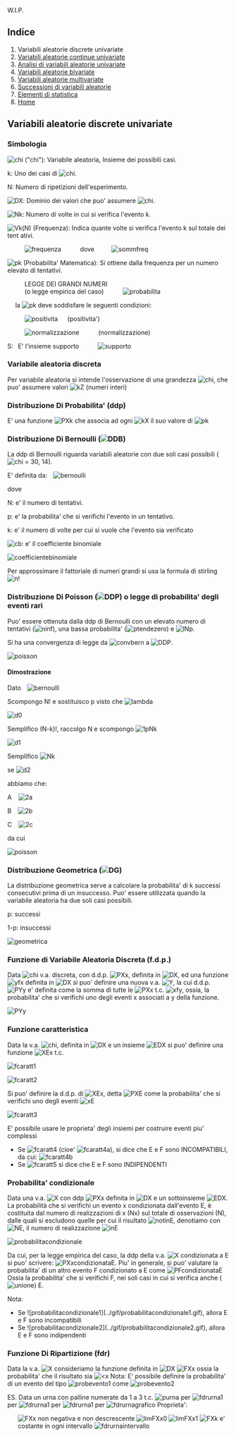 W.I.P.

## Indice
1. Variabili aleatorie discrete univariate
2. [Variabili aleatorie continue univariate](2.md)
3. [Analisi di variabili aleatorie univariate](3.md)
4. [Variabili aleatorie bivariate](4.md)
5. [Variabili aleatorie multivariate](5.md)
6. [Successioni di variabili aleatorie](6.md)
7. [Elementi di statistica](7.md)
8. [Home](../README.md)

## Variabili aleatorie discrete univariate
### Simbologia
![chi](../gif/chi.gif) ("chi"): Variabile aleatoria, Insieme dei possibili casi.

k: Uno dei casi di ![chi](../gif/chi.gif).

N: Numero di ripetizioni dell'esperimento.

![DX](../gif/DX.gif): Dominio dei valori che puo' assumere ![chi](../gif/chi.gif).

![Nk](../gif/Nk.gif): Numero di volte in cui si verifica l'evento k.

![Vk(N)](../gif/Vk(N).gif) (Frequenza): Indica quante volte si verifica l'evento k sul totale dei tent
ativi. 

&ensp;&ensp;&ensp;&ensp;&ensp; ![frequenza](../gif/frequenza.gif) &ensp;&ensp;&ensp;&ensp;&ensp; dove&ensp;&ensp;&ensp;&ensp;&ensp; ![sommfreq](../gif/sommfreq.gif)

![pk](../gif/pk.gif) (Probabilita' Matematica): Si ottiene dalla 
frequenza per un numero elevato di tentativi.

&ensp;&ensp;&ensp;&ensp;&ensp; LEGGE DEI GRANDI NUMERI<br/>
&ensp;&ensp;&ensp;&ensp;&ensp; (o legge empirica del caso) &ensp;&ensp;&ensp;&ensp;&ensp; ![probabilita](../gif/probabilita.gif)

&ensp;&ensp; la ![pk](../gif/pk.gif) deve soddisfare le seguenti condizioni:

&ensp;&ensp;&ensp;&ensp;&ensp; ![positivita](../gif/positivita.gif) &ensp;&ensp; (positivita')

&ensp;&ensp;&ensp;&ensp;&ensp; ![normalizzazione](../gif/normalizzazione.gif) &ensp;&ensp;&ensp;&ensp;&ensp; (normalizzazione)

S:&ensp; E' l'insieme supporto &ensp;&ensp;&ensp;&ensp;&ensp; ![supporto](../gif/supporto.gif)

### Variabile aleatoria discreta

Per variabile aleatoria si intende l'osservazione di una grandezza ![chi](../gif/chi.gif), che puo' assumere valori ![kZ](../gif/kZ.gif) (numeri interi)

### Distribuzione Di Probabilita' (ddp)

E' una funzione ![PXk](../gif/PXk.gif) che associa ad ogni ![kX](../gif/kX.gif) il suo valore di ![pk](../gif/pk.gif)

### Distribuzione Di Bernoulli (![DDB](../gif/DDB.gif))

La ddp di Bernoulli riguarda variabili aleatorie con due soli casi possibili (![chi](../gif/chi.gif) = 30, 14).

E' definita da:&ensp;&ensp;![bernoulli](../gif/bernoulli.gif)

dove

N: e' il numero di tentativi.

p: e' la probabilita' che si verifichi l'evento in un tentativo.

k: e' il numero di volte per cui si vuole che l'evento sia verificato

![cb](../gif/cb.gif): e' il coefficiente binomiale

![coefficientebinomiale](../gif/coefficientebinomiale.gif)

Per approssimare il fattoriale di numeri grandi si usa la formula di stirling&ensp;![n!](../gif/semplificazionefattoriale.gif)

### Distribuzione Di Poisson (![DDP](../gif/DDP.gif)) o legge di probabilita' degli eventi rari

Puo' essere 
ottenuta dalla ddp di Bernoulli con un elevato numero di tentativi 
(![ninf](../gif/ninf.gif)), una bassa probabilita' 
(![ptendezero](../gif/ptendezero.gif)) e ![lNp](../gif/lNp.gif).

Si ha una convergenza di legge da 
![convbern](../gif/convbern.gif) a ![DDP](../gif/DDP.gif).

![poisson](../gif/poisson.gif)

#### Dimostrazione
Dato&ensp;&ensp;![bernoulli](../gif/bernoulli.gif)

Scompongo N! e 
sostituisco p visto 
che ![lambda](../gif/lNp.gif)&ensp;&ensp;

![d0](../gif/dimbernoullipoisson/0.gif)

Semplifico (N-k)!, raccolgo N e scompongo ![1pNk](../gif//1pNk.gif)

![d1](../gif/dimbernoullipoisson/1.gif)

Semplifico ![Nk](../gif/Nk.gif)

se ![d2](../gif/dimbernoullipoisson/2.gif)

abbiamo che:

A &ensp; ![2a](../gif/dimbernoullipoisson/2a.gif)

B &ensp; ![2b](../gif/dimbernoullipoisson/2b.gif)

C &ensp; ![2c](../gif/dimbernoullipoisson/2c.gif)

da cui

![poisson](../gif/poisson.gif)

### Distribuzione Geometrica (![DG](../gif/DG.gif))

La distribuzione geometrica serve a calcolare la probabilita' di k 
successi consecutivi prima di un insuccesso. Puo' essere 
utilizzata quando la variabile aleatoria ha due soli casi 
possibili.

p: successi

1-p: insuccessi

![geometrica](../gif/geometrica.gif)

### Funzione di Variabile Aleatoria Discreta (f.d.p.)

Data ![chi](../gif/chi.gif) v.a. discreta, con d.d.p. ![PXx](../gif/PXx.gif), definita in ![DX](../gif/DX.gif), ed una funzione ![yfx](../gif/yfx.gif) definita in ![DX](../gif/DX.gif) si puo' definire una nuova v.a. ![Y](../gif/Y.gif), la cui d.d.p. ![PYy](../gif/PYy.gif) e' definita come la somma di tutte le ![PXx](../gif/PXx.gif) t.c. ![xfy](../gif/xfy.gif), ossia, la probabilita' che si verifichi uno degli eventi x associati a y della funzione.

![PYy](../gif/PYy.gif)

### Funzione caratteristica

Data la v.a. ![chi](../gif/chi.gif), definita in ![DX](../gif/DX.gif) e un insieme ![EDX](../gif/EDX.gif) si puo' definire una funzione ![XEx](../gif/XEx.gif) t.c.

![fcaratt1](../gif/fcaratt1.gif)

![fcaratt2](../gif/fcaratt2.gif)

Si puo' definire la d.d.p. di ![XEx](../gif/XEx.gif), detta ![PXE](../gif/PXE.gif) come la probabilita' che si verifichi uno degli eventi ![xE](../gif/xE.gif)

![fcaratt3](../gif/fcaratt2.gif)

E' possibile usare le proprieta' degli insiemi per costruire eventi piu' complessi

- Se ![fcaratt4](../gif/fcaratt4.gif) (cioe' ![fcaratt4a](../gif/fcaratt4a.gif)), si dice che E e F sono INCOMPATIBILI, da cui: ![fcaratt4b](../gif/fcaratt4b.gif)
- Se ![fcaratt5](../gif/fcaratt5.gif) si dice che E e F sono INDIPENDENTI

### Probabilita' condizionale

Data una v.a. ![X](../gif/chi.gif) con ddp ![PXx](../gif/PXx.gif) definita in ![DX](../gif/DX.gif) e un sottoinsieme ![EDX](../gif/EDX.gif).
La probabilità che si verifichi un evento x condizionata dall'evento E, è costituita dal numero di realizzazioni di x (Nx) sul totale di osservazioni (N), dalle quali si escludono quelle per cui il risultato ![notinE](../gif/notinE.gif), denotiamo con ![NE](../gif/NE.gif), il numero di realizzazione ![inE](../gif/inE.gif)

![probabilitacondizionale](../gif/probabilitacondizionale.gif)

Da cui, per la legge empirica del caso, la ddp della v.a. ![X](../gif/chi.gif") condizionata a E si puo' scrivere:
![PXxcondizionataE](../gif/PXxcondizionataE.gif).
Piu' in generale, si puo' valutare la probabilita' di un altro evento F condizionato a E come
![PFcondizionataE](../gif/PFcondizionataE.gif) Ossia la probabilita' che si verifichi F, nei soli casi in cui si verifica anche (![unione](../gif/unione.gif)) E.

Nota:
<ul>
<li>Se ![probabilitacondizionale1](../gif/probabilitacondizionale1.gif), allora E e F sono incompatibili</li>
<li>Se ![probabilitacondizionale2](../gif/probabilitacondizionale2.gif), allora E e F sono indipendenti</li>
</ul>

### Funzione Di Ripartizione (fdr)

Data la v.a. ![X](../gif/chi.gif) consideriamo la funzione definita in ![DX](../gif/DX.gif)
![FXx](../gif/funzionediripartizione.gif)
ossia la probabilita' che il risultato sia ![<x](../gif/<x.gif)
Nota: E' possibile definire la probabilita' di un evento del tipo ![probevento1](../gif/probevento1.gif) come ![probevento2](../gif/probevento2.gif)

ES.
Data un urna con palline numerate da 1 a 3 t.c. ![purna](../gif/purna.gif)
per ![fdrurna1](../gif/fdrurna1.gif)
per ![fdrurna1](../gif/fdrurna1.gif)
per ![fdrurna1](../gif/fdrurna1.gif)
per ![fdrurnagrafico](../gif/fdrurnagrafico.gif) Proprieta':
							<ul>
							<il>![FXx](../gif/FXx.gif) non negativa e non descrescente</li>
							<il>![limFXx0](../gif/limFXx0.gif) ![limFXx1](../gif/limFXx1.gif)</li>
							<il>![FXk](../gif/FXk.gif) e' costante in ogni intervallo ![fdrurnaintervallo](../gif/fdrurnaintervallo.gif)</li>
							</ul>

